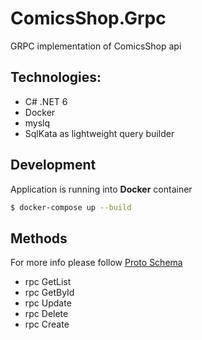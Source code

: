 # ComicsShop.Grpc

GRPC implementation of ComicsShop api

## Technologies:
- C# .NET 6
- Docker
- myslq
- SqlKata as lightweight query builder

## Development

Application is running into **Docker** container

```bash
$ docker-compose up --build
```

## Methods

For more info please follow [Proto Schema](./Protos/comics.proto)

- rpc GetList
- rpc GetById
- rpc Update
- rpc Delete
- rpc Create